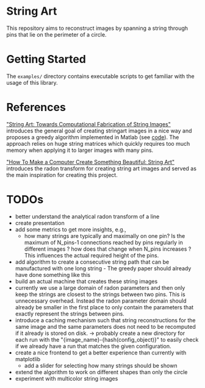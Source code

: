 # String Art
This repository aims to reconstruct images by spanning a string through pins that lie on the perimeter of a circle. 

# Getting Started
The `examples/` directory contains executable scripts to get familiar with the usage of this library.

# References
["String Art: Towards Computational Fabrication of String Images"](https://www.geometrie.tuwien.ac.at/geom/ig/publications/stringart/stringart.pdf) introduces the general goal of creating stringart images in a nice way and proposes a greedy algorithm implemented in Matlab (see [code](https://github.com/Exception1984/StringArt)). The approach relies on huge string matrices which quickly requires too much memory when applying it to larger images with many pins. 

["How To Make a Computer Create Something Beautiful: String Art"](https://www.youtube.com/watch?v=dBlSmg5T13M&t=84s) introduces the radon transform for creating string art images and served as the main inspiration for creating this project. 

# TODOs
- better understand the analytical radon transform of a line
- create presentation 
- add some metrics to get more insights, e.g.,
    - how many strings are typically and maximally on one pin? Is the maximum of N_pins-1 connections reached by pins regularly in different images ? how does that change when N_pins increases ? This influences the actual required height of the pins. 
- add algorithm to create a consecutive string path that can be manufactured with one long string - The greedy paper should already have done something like this
- build an actual machine that creates these string images
- currently we use a large domain of radon parameters and then only keep the strings are closest to the strings between two pins. This is unnecessary overhead. Instead the radon parameter domain should already be smaller in the first place to only contain the parameters that exactly represent the strings between pins. 
- introduce a caching mechanism such that string reconstructions for the same image and the same parameters does not need to be recomputed if it already is stored on disk. 
    -> probably create a new directory for each run with the "{image_name}-{hash(config_object)}" to easily check if we already have a run that matches the given configuration.
- create a nice frontend to get a better experience than currently with matplotlib
    - add a slider for selecting how many strings should be shown
- extend the algorithm to work on different shapes than only the circle
- experiment with multicolor string images